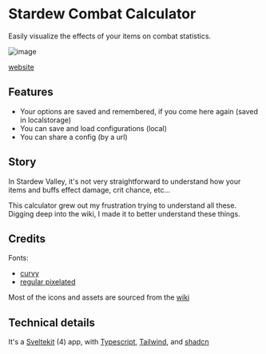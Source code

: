 # Stardew Combat Calculator 

Easily visualize the effects of your items on combat statistics.

![image](https://github.com/user-attachments/assets/5e585fff-3817-4fc3-954e-b63e113cffa5)

[website](https://www.stardew-combat-calculator.com/)


## Features

- Your options are saved and remembered, if you come here again (saved in localstorage)
- You can save and load configurations (local)
- You can share a config (by a url)

## Story
In Stardew Valley, it's not very straightforward to understand how your items and buffs effect damage, crit chance, etc... 

This calculator grew out my frustration trying to understand all these. Digging deep into the wiki, I made it to better understand these things.

## Credits

Fonts: 
- [curvy](https://www.reddit.com/r/StardewValley/comments/4dtgp7/by_popular_request_a_stardew_valley_font_for_your/)
- [regular pixelated](https://fontstruct.com/fontstructions/show/2216855/svthin-6)  

Most of the icons and assets are sourced from the [wiki](https://stardewvalleywiki.com/)


## Technical details 
It's a [Sveltekit](https://kit.svelte.dev/) (4) app, with [Typescript](https://www.typescriptlang.org/), [Tailwind](https://tailwindcss.com/), and [shadcn](https://www.shadcn-svelte.com/docs/components/tooltip)
